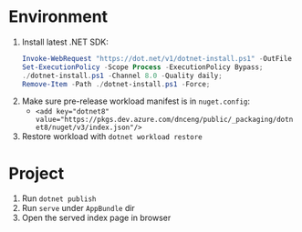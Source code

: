 # Environment
1. Install latest .NET SDK:
    ```powershell
    Invoke-WebRequest "https://dot.net/v1/dotnet-install.ps1" -OutFile "dotnet-install.ps1";
    Set-ExecutionPolicy -Scope Process -ExecutionPolicy Bypass;
    ./dotnet-install.ps1 -Channel 8.0 -Quality daily;
    Remove-Item -Path ./dotnet-install.ps1 -Force;
    ```
2. Make sure pre-release workload manifest is in `nuget.config`:
   - `<add key="dotnet8" value="https://pkgs.dev.azure.com/dnceng/public/_packaging/dotnet8/nuget/v3/index.json"/>`
3. Restore workload with `dotnet workload restore`

# Project
1. Run `dotnet publish`
2. Run `serve` under `AppBundle` dir
3. Open the served index page in browser
